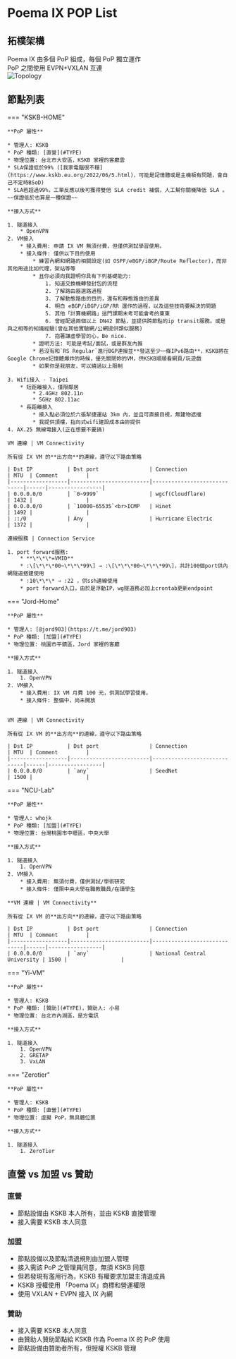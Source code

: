# Poema IX POP List

## 拓樸架構

Poema IX 由多個 PoP 組成，每個 PoP 獨立運作  
PoP 之間使用 EVPN+VXLAN 互連  
![Topology](https://i.imgur.com/jU7Krcb.png)

## 節點列表

=== "KSKB-HOME"

    **PoP 屬性**  
    
    * 管理人: KSKB
    * PoP 種類: [直營](#TYPE)
    * 物理位置: 台北市大安區，KSKB 家裡的客廳雲
    * SLA保證低於99% ([我家電腦很不穩](https://www.kskb.eu.org/2022/06/5.html)，可能是記憶體或是主機板有問題，會自己不定時BSoD)  
    * SLA若超過99%，工單反應以後可獲得雙倍 SLA credit 補償，人工幫你關機降低 SLA 。~~保證低於也算是一種保證~~  
    
    **接入方式**  
    
    1. 隧道接入
        * OpenVPN
    2. VM接入
        * 接入費用: 申請 IX VM 無須付費，但僅供測試學習使用。
        * 接入條件: 僅供以下目的使用
            * 練習內網和網路的相關設定(如 OSPF/eBGP/iBGP/Route Reflector)，而非其他用途比如代理，架站等等
            * 且你必須向我證明你具有下列基礎能力:
                1. 知道交換機轉發封包的流程
                2. 了解路由器選路過程
                3. 了解動態路由的目的，還有和靜態路由的差異
                4. 明白 eBGP/iBGP/iGP/RR 運作的過程，以及這些技術要解決的問題
                5. 其他「計算機網路」這門課期末考可能會考的東東
                6. 曾經配過兩個以上 DN42 節點，並提供跨節點的ip transit服務。或是與之相等的知識經驗(曾在其他實驗網/公網提供類似服務)
                7. 抱著謙虛學習的心，Be nice.
            * 證明方法: 可能是考試/面試，或是群友內推
            * 若沒有和`RS Regular`進行BGP連接並**發送至少一條IPv6路由**，KSKB將在Google Chrome記憶體爆炸的時候，優先關閉妳的VM，供KSKB順順看網頁/玩遊戲  
            * 如果你是我朋友，可以繞過以上限制

    3. Wifi接入 - Taipei
        * 短距離接入，僅限鄰居
            * 2.4GHz 802.11n
            * 5GHz 802.11ac
        * 長距離接入
            * 接入點必須位於六張犁捷運站 3km 內，並且可直接目視，無建物遮擋
            * 我提供頂樓，指向式wifi建設成本由妳提供
    4. AX.25 無線電接入(正在想要不要搞)
    
    VM 連線 | VM Connectivity  
    
    所有從 IX VM 的**出方向**的連線，遵守以下路由策略
    
    | Dst IP           | Dst port                | Connection                  | MTU  | Comment         |
    |------------------|-------------------------|-----------------------------|------|-----------------|
    | 0.0.0.0/0        | `0~9999`                | wgcf(Cloudflare)            | 1432 |                 |
    | 0.0.0.0/0        | `10000~65535`<br>ICMP   | Hinet                       | 1492 |                 |
    | ::/0             | Any                     | Hurricane Electric          | 1372 |                 |
    
    連線服務 | Connection Service  
    
    1. port forward服務:
        * **\*\*\*=VMID**
        * :\[\*\*\*00~\*\*\*99\] → :\[\*\*\*00~\*\*\*99\]，共計100個port供內網隧道搭建使用  
        * :10\*\*\* → :22 ，供ssh連線使用
        * port forward入口，由於是浮動IP，wg隧道務必加上crontab更新endpoint

=== "Jord-Home"

    **PoP 屬性**  
    
    * 管理人: [@jord903](https://t.me/jord903)
    * PoP 種類: [加盟](#TYPE)
    * 物理位置: 桃園市平鎮區，Jord 家裡的客廳
    
    **接入方式**  
    
    1. 隧道接入
        1. OpenVPN
    2. VM接入
        * 接入費用: IX VM 月費 100 元，供測試學習使用。
        * 接入條件: 整備中，尚未開放

    
    VM 連線 | VM Connectivity  
    
    所有從 IX VM 的**出方向**的連線，遵守以下路由策略
    
    | Dst IP           | Dst port                | Connection                  | MTU  | Comment         |
    |------------------|-------------------------|-----------------------------|------|-----------------|
    | 0.0.0.0/0        | `any`                   | SeedNet                     | 1500 |                 |
    
=== "NCU-Lab"
    
    **PoP 屬性**  
    
    * 管理人: whojk
    * PoP 種類: [加盟](#TYPE)
    * 物理位置: 台灣桃園市中壢區，中央大學
    
    **接入方式**  
    
    1. 隧道接入
        1. OpenVPN
    2. VM接入
        * 接入費用: 無須付費，僅供測試/學術研究
        * 接入條件: 僅限中央大學在職教職員/在讀學生
    
    **VM 連線 | VM Connectivity**  
    
    所有從 IX VM 的**出方向**的連線，遵守以下路由策略
    
    | Dst IP           | Dst port                | Connection                  | MTU  | Comment         |
    |------------------|-------------------------|-----------------------------|------|-----------------|
    | 0.0.0.0/0        | `any`                   | National Central University | 1500 |                 |

=== "Yi-VM"

    **PoP 屬性**  
    
    * 管理人: KSKB
    * PoP 種類: [贊助](#TYPE)，贊助人: 小易
    * 物理位置: 台北市內湖區，是方電訊
    
    **接入方式**  
    
    1. 隧道接入
        1. OpenVPN
        2. GRETAP
        3. VxLAN

=== "Zerotier"

    **PoP 屬性**  
    
    * 管理人: KSKB
    * PoP 種類: [直營](#TYPE)
    * 物理位置: 虛擬 PoP，無具體位置
    
    **接入方式**  
    
    1. 隧道接入
        1. ZeroTier



## 直營 vs 加盟 vs 贊助<a name="TYPE"></a>

### 直營
* 節點設備由 KSKB 本人所有，並由 KSKB 直接管理
* 接入需要 KSKB 本人同意

### 加盟
* 節點設備以及節點清退規則由加盟人管理
* 接入需該 PoP 之管理員同意，無須 KSKB 同意
* 但若發現有濫用行為，KSKB 有權要求加盟主清退成員
* KSKB 授權使用 「Poema IX」商標和營運權限
* 使用 VXLAN + EVPN 接入 IX 內網

### 贊助
* 接入需要 KSKB 本人同意
* 由贊助人贊助節點給 KSKB 作為 Poema IX 的 PoP 使用
* 節點設備由贊助者所有，但授權 KSKB 管理
